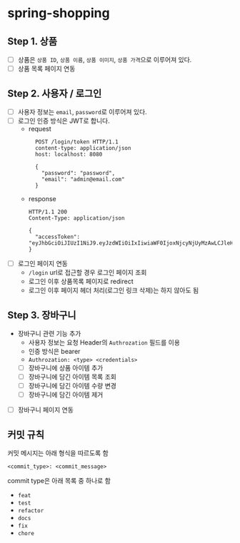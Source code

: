 # spring-shopping

## Step 1. 상품

- [ ] 상품은 `상품 ID`, `상품 이름`, `상품 이미지`, `상품 가격`으로 이루어져 있다.
- [ ] 상품 목록 페이지 연동

## Step 2. 사용자 / 로그인

- [ ] 사용자 정보는 `email`, `password`로 이루어져 있다.
- [ ] 로그인 인증 방식은 JWT로 합니다.
  - request
    ```
      POST /login/token HTTP/1.1
      content-type: application/json
      host: localhost: 8080
				
      {
        "password": "password",
        "email": "admin@email.com"
      }
    ```
  - response
    ```
    HTTP/1.1 200 
    Content-Type: application/json
	
    {
      "accessToken": "eyJhbGciOiJIUzI1NiJ9.eyJzdWIiOiIxIiwiaWF0IjoxNjcyNjUyMzAwLCJleHAiOjE2NzI2NTU5MDAsInJvbGVzIjpbIlJPTEVfQURNSU4iLCJST0xFX0FETUlOIl19.uaUXk5GkqB6QE_qlZisk3RZ3fL74zDADqbJl6LoLkSc"
    }
    ```
- [ ] 로그인 페이지 연동
	- `/login` url로 접근할 경우 로그인 페이지 조회
	- 로그인 이후 상품목록 페이지로 redirect
	- 로그인 이후 페이지 헤더 처리(로그인 링크 삭제)는 하지 않아도 됨

## Step 3. 장바구니

- 장바구니 관련 기능 추가
	- 사용자 정보는 요청 Header의 `Authrozation` 필드를 이용
	- 인증 방식은 bearer
	- `Authrozation: <type> <credentials>`
	- [ ] 장바구니에 상품 아이템 추가
	- [ ] 장바구니에 담긴 아이템 목록 조회
	- [ ] 장바구니에 담긴 아이템 수량 변경
	- [ ] 장바구니에 담긴 아이템 제거
- [ ] 장바구니 페이지 연동

## 커밋 규칙

커밋 메시지는 아래 형식을 따르도록 함

```shell
<commit_type>: <commit_message>
```

commit type은 아래 목록 중 하나로 함

- `feat`
- `test`
- `refactor`
- `docs`
- `fix`
- `chore`